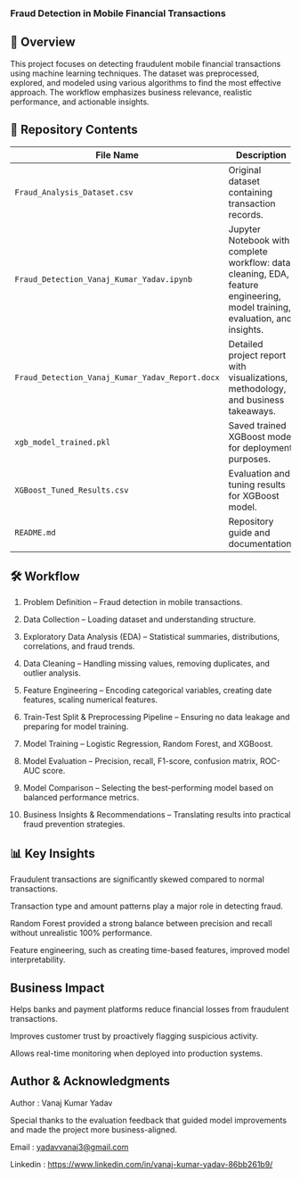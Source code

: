 ### Fraud Detection in Mobile Financial Transactions
## 📌 Overview
This project focuses on detecting fraudulent mobile financial transactions using machine learning techniques. The dataset was preprocessed, explored, and modeled using various algorithms to find the most effective approach. The workflow emphasizes business relevance, realistic performance, and actionable insights.
## 📂 Repository Contents
| File Name                                       | Description                                                                                                                 |
| ----------------------------------------------- | --------------------------------------------------------------------------------------------------------------------------- |
| `Fraud_Analysis_Dataset.csv`                    | Original dataset containing transaction records.                                                                            |
| `Fraud_Detection_Vanaj_Kumar_Yadav.ipynb`       | Jupyter Notebook with complete workflow: data cleaning, EDA, feature engineering, model training, evaluation, and insights. |
| `Fraud_Detection_Vanaj_Kumar_Yadav_Report.docx` | Detailed project report with visualizations, methodology, and business takeaways.                                           |
| `xgb_model_trained.pkl`                         | Saved trained XGBoost model for deployment purposes.                                                                        |
| `XGBoost_Tuned_Results.csv`                     | Evaluation and tuning results for XGBoost model.                                                                            |
| `README.md`                                     | Repository guide and documentation.                                                                                         |

## 🛠️ Workflow
1. Problem Definition – Fraud detection in mobile transactions.

2. Data Collection – Loading dataset and understanding structure.

3. Exploratory Data Analysis (EDA) – Statistical summaries, distributions, correlations, and fraud trends.

4. Data Cleaning – Handling missing values, removing duplicates, and outlier analysis.

5. Feature Engineering – Encoding categorical variables, creating date features, scaling numerical features.

6. Train-Test Split & Preprocessing Pipeline – Ensuring no data leakage and preparing for model training.

7. Model Training – Logistic Regression, Random Forest, and XGBoost.

8. Model Evaluation – Precision, recall, F1-score, confusion matrix, ROC-AUC score.

9. Model Comparison – Selecting the best-performing model based on balanced performance metrics.

10. Business Insights & Recommendations – Translating results into practical fraud prevention strategies.

## 📊 Key Insights
Fraudulent transactions are significantly skewed compared to normal transactions.

Transaction type and amount patterns play a major role in detecting fraud.

Random Forest provided a strong balance between precision and recall without unrealistic 100% performance.

Feature engineering, such as creating time-based features, improved model interpretability.
## Business Impact
Helps banks and payment platforms reduce financial losses from fraudulent transactions.

Improves customer trust by proactively flagging suspicious activity.

Allows real-time monitoring when deployed into production systems.

## Author & Acknowledgments
Author : Vanaj Kumar Yadav

Special thanks to the evaluation feedback that guided model improvements and made the project more business-aligned.

Email : yadavvanaj3@gmail.com

Linkedin : https://www.linkedin.com/in/vanaj-kumar-yadav-86bb261b9/



